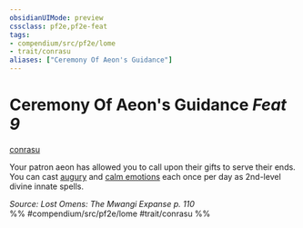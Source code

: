 ```yaml
---
obsidianUIMode: preview
cssclass: pf2e,pf2e-feat
tags:
- compendium/src/pf2e/lome
- trait/conrasu
aliases: ["Ceremony Of Aeon's Guidance"]
---
```

# Ceremony Of Aeon's Guidance  *Feat 9*  
[conrasu](../../rules/traits/conrasu-loag.md)  


Your patron aeon has allowed you to call upon their gifts to serve their ends. You can cast [augury](../spells/augury.md) and [calm emotions](../spells/calm-emotions.md) each once per day as 2nd-level divine innate spells.

*Source: Lost Omens: The Mwangi Expanse p. 110*  
%% #compendium/src/pf2e/lome #trait/conrasu %%
